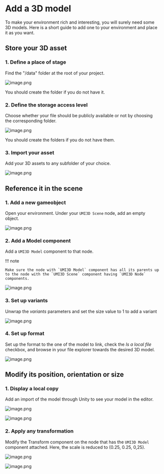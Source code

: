 # Add a 3D model

To make your environment rich and interesting, you will surely need some 3D models. Here is a short guide to add one to your environment and place it as you want.

## Store your 3D asset

### 1. Define a place of stage

Find the "/data" folder at the root of your project.

![image.png](./img/add-3d-model-store.png)

You should create the folder if you do not have it.

### 2. Define the storage access level

Choose whether your file should be publicly available or not by choosing the corresponding folder.

![image.png](./img/add-3d-model-store-private.png)

You should create the folders if you do not have them.

### 3. Import your asset

Add your 3D assets to any subfolder of your choice.

![image.png](./img/add-3d-model-store-assets.png)

## Reference it in the scene

### 1. Add a new gameobject

Open your environment. Under your `UMI3D Scene` node, add an empty object.

![image.png](./img/add-3d-model-reference-gameobject.png)

### 2. Add a Model component

Add a `UMI3D Model` component to that node.

!!! note

    Make sure the node with `UMI3D Model` component has all its parents up to the node with the `UMI3D Scene` component having `UMI3D Node` components.

![image.png](./img/add-3d-model-reference-component.png)

### 3. Set up variants

Unwrap the _variants_ parameters and set the size value to 1 to add a variant

![image.png](./img/add-3d-model-reference-variant.png)

### 4. Set up format

Set up the format to the one of the model to link, check the _Is a local file_ checkbox, and browse in your file explorer towards the desired 3D model.

![image.png](./img/add-3d-model-reference-format.png)

## Modify its position, orientation or size

### 1. Display a local copy

Add an import of the model through Unity to see your model in the editor.

![image.png](./img/add-3d-model-modify-local-copy.png)

![image.png](./img/add-3d-model-modify-local-copy-screen.png)

### 2. Apply any transformation

Modify the Transform component on the node that has the `UMI3D Model` component attached. Here, the scale is reduced to (0.25, 0.25, 0,25).

![image.png](./img/add-3d-model-modify-transform.png)

![image.png](./img/add-3d-model-modify-transform-screen.png)
